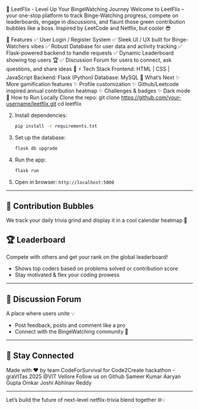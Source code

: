 🚀 LeetFlix - Level Up Your BingeWatching Journey
Welcome to LeetFlix – your one-stop platform to track Binge-Watching progress, compete on leaderboards, engage in discussions, and flaunt those green contribution bubbles like a boss. Inspired by LeetCode and Netflix, but cooler 😎

🌟 Features
✅ User Login / Register System
✅ Sleek UI / UX built for Binge-Watchers vibes
✅ Robust Database for user data and activity tracking
✅ Flask-powered backend to handle requests
✅ Dynamic Leaderboard showing top users 🏆
✅ Discussion Forum for users to connect, ask questions, and share ideas 💬
⚡ Tech Stack
Frontend: HTML | CSS | JavaScript
Backend: Flask (Python)
Database: MySQL
🚧 What’s Next
✨ More gamification features
✨ Profile customization
✨ Github/Leetcode inspired annual contribution heatmap
✨ Challenges & badges
✨ Dark mode
🚀 How to Run Locally
Clone the repo:
git clone https://github.com/your-username/leetflix.git
cd leetflix

2. Install dependencies:

   ```bash
   pip install -r requirements.txt
   ```

3. Set up the database:

   ```bash
   flask db upgrade
   ```

4. Run the app:

   ```bash
   flask run
   ```

5. Open in browser:
   `http://localhost:5000`

---

## 🎯 Contribution Bubbles

We track your daily trivia grind and display it in a cool calendar heatmap 💚



## 🏆 Leaderboard

Compete with others and get your rank on the global leaderboard!

* Shows top coders based on problems solved or contribution score
* Stay motivated & flex your coding prowess

---

## 💬 Discussion Forum

A place where users unite 💡

* Post feedback, posts and comment like a pro
* Connect with the BingeWatching community 🔗

---

## 👋 Stay Connected

Made with ❤️ by team CodeForSurvival for Code2Create hackathon - graVITas 2025 @VIT Vellore
Follow us on Github
Sameer Kumar
Aaryan Gupta
Omkar Joshi
Abhinav Reddy

---

Let’s build the future of next-level netflix-trivia blend together 🌐💡

```
